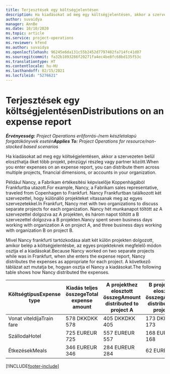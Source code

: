 ```yaml
---
title: Terjesztések egy költségjelentésen
description: Ha kiadásokat ad meg egy költségjelentésen, akkor a szervezeten belül eloszthatja őket több projekt, jogi entitás vagy partner között.
author: suvaidya
manager: AnnBe
ms.date: 10/10/2020
ms.topic: article
ms.service: project-operations
ms.reviewer: kfend
ms.author: suvaidya
ms.openlocfilehash: 96245e6da131c55b2452d7797402fa714fc41d07
ms.sourcegitcommit: fa32b1893286f20271fa4ec4be8fc68bd135f53c
ms.translationtype: HT
ms.contentlocale: hu-HU
ms.lasthandoff: 02/15/2021
ms.locfileid: "5276621"
---
```

# <a name="distributions-on-an-expense-report"></a><span data-ttu-id="1b4c5-103">Terjesztések egy költségjelentésen</span><span class="sxs-lookup"><span data-stu-id="1b4c5-103">Distributions on an expense report</span></span>

<span data-ttu-id="1b4c5-104">_**Érvényesség:** Project Operations erőforrás-/nem készletalapú forgatókönyvek esetén_</span><span class="sxs-lookup"><span data-stu-id="1b4c5-104">_**Applies To:** Project Operations for resource/non-stocked based scenarios_</span></span>

<span data-ttu-id="1b4c5-105">Ha kiadásokat ad meg egy költségjelentésen, akkor a szervezeten belül eloszthatja őket több projekt, pénzügyi részleg vagy partner között.</span><span class="sxs-lookup"><span data-stu-id="1b4c5-105">When you enter expenses on an expense report, you can distribute them across multiple projects, financial dimensions, or accounts in your organization.</span></span>

<span data-ttu-id="1b4c5-106">Például Nancy, a Fabrikam értékesítési képviselője Koppenhágából Frankfurtba utazott.</span><span class="sxs-lookup"><span data-stu-id="1b4c5-106">For example, Nancy, a Fabrikam sales representative, traveled from Copenhagen to Frankfurt.</span></span> <span data-ttu-id="1b4c5-107">Nancy Frankfurtban találkozott két szervezettel, hogy különálló projekteket vitassanak meg az egyes szervezetekkel.</span><span class="sxs-lookup"><span data-stu-id="1b4c5-107">In Frankfurt, Nancy met with two organizations to discuss separate projects for each organization.</span></span> <span data-ttu-id="1b4c5-108">Nancy hét munkanapot töltött az A szervezettel dolgozva az A projekten, és három napot töltött a B szervezettel dolgozva a B projekten.</span><span class="sxs-lookup"><span data-stu-id="1b4c5-108">Nancy spent seven business days working with organization A on project A, and three business days working with organization B on project B.</span></span>

<span data-ttu-id="1b4c5-109">Mivel Nancy frankfurti tartózkodása alatt két külön projekten dolgozott, amikor belép a költségjelentésbe, az egyes projekteknek megfelelő módon osztja el a kiadásokat.</span><span class="sxs-lookup"><span data-stu-id="1b4c5-109">Because Nancy worked on two separate projects while was in Frankfurt, when she enters the expense report, Nancy distributes the expenses as appropriate for each project.</span></span> <span data-ttu-id="1b4c5-110">A következő táblázat azt mutatja be, hogyan osztja el Nancy a kiadásokat.</span><span class="sxs-lookup"><span data-stu-id="1b4c5-110">The following table shows how Nancy distributed the expenses.</span></span>

| <span data-ttu-id="1b4c5-111">Költségtípus</span><span class="sxs-lookup"><span data-stu-id="1b4c5-111">Expense type</span></span> | <span data-ttu-id="1b4c5-112">Kiadás teljes összege</span><span class="sxs-lookup"><span data-stu-id="1b4c5-112">Total expense amount</span></span> | <span data-ttu-id="1b4c5-113">A projekthez elosztott összeg</span><span class="sxs-lookup"><span data-stu-id="1b4c5-113">Amount distributed to project A</span></span> | <span data-ttu-id="1b4c5-114">B projekthez elosztott összeg</span><span class="sxs-lookup"><span data-stu-id="1b4c5-114">Amount distributed to project B</span></span> |
|--------------|----------------------|---------------------------------|---------------------------------|
| <span data-ttu-id="1b4c5-115">Vonat viteldíja</span><span class="sxs-lookup"><span data-stu-id="1b4c5-115">Train fare</span></span>   | <span data-ttu-id="1b4c5-116">578 DKK</span><span class="sxs-lookup"><span data-stu-id="1b4c5-116">DKK 578</span></span>              | <span data-ttu-id="1b4c5-117">405 DKK</span><span class="sxs-lookup"><span data-stu-id="1b4c5-117">DKK 405</span></span>                         | <span data-ttu-id="1b4c5-118">173 DKK</span><span class="sxs-lookup"><span data-stu-id="1b4c5-118">DKK 173</span></span>                         |
| <span data-ttu-id="1b4c5-119">Szálloda</span><span class="sxs-lookup"><span data-stu-id="1b4c5-119">Hotel</span></span>        | <span data-ttu-id="1b4c5-120">725 EUR</span><span class="sxs-lookup"><span data-stu-id="1b4c5-120">EUR 725</span></span>              | <span data-ttu-id="1b4c5-121">557 EUR</span><span class="sxs-lookup"><span data-stu-id="1b4c5-121">EUR 557</span></span>                         | <span data-ttu-id="1b4c5-122">168 EUR</span><span class="sxs-lookup"><span data-stu-id="1b4c5-122">EUR 168</span></span>                         |
| <span data-ttu-id="1b4c5-123">Étkezések</span><span class="sxs-lookup"><span data-stu-id="1b4c5-123">Meals</span></span>        | <span data-ttu-id="1b4c5-124">346 EUR</span><span class="sxs-lookup"><span data-stu-id="1b4c5-124">EUR 346</span></span>              | <span data-ttu-id="1b4c5-125">284 EUR</span><span class="sxs-lookup"><span data-stu-id="1b4c5-125">EUR 284</span></span>                         | <span data-ttu-id="1b4c5-126">62 EUR</span><span class="sxs-lookup"><span data-stu-id="1b4c5-126">EUR 62</span></span>                          |


[!INCLUDE[footer-include](../includes/footer-banner.md)]